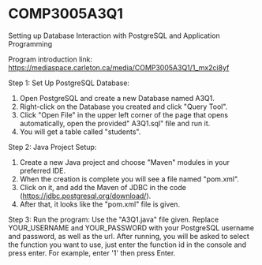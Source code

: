 # COMP3005A3Q1
Setting up Database Interaction with PostgreSQL and Application Programming

Program introduction link: https://mediaspace.carleton.ca/media/COMP3005A3Q1/1_mx2ci8yf

Step 1: Set Up PostgreSQL Database:
1. Open PostgreSQL and create a new Database named A3Q1. 
2. Right-click on the Database you created and click "Query Tool". 
3. Click "Open File" in the upper left corner of the page that opens automatically, open the provided" A3Q1.sql" file and run it.
4. You will get a table called "students".


Step 2: Java Project Setup:
1. Create a new Java project and choose "Maven" modules in your preferred IDE.
2. When the creation is complete you will see a file named "pom.xml". 
3. Click on it, and add the Maven of JDBC in the code (https://jdbc.postgresql.org/download/). 
4. After that, it looks like the "pom.xml" file is given.


Step 3: Run the program:
Use the "A3Q1.java" file given. Replace YOUR_USERNAME and YOUR_PASSWORD with your PostgreSQL username and password, as well as the url.
After running, you will be asked to select the function you want to use, just enter the function id in the console and press enter. For example, enter '1' then press Enter.
